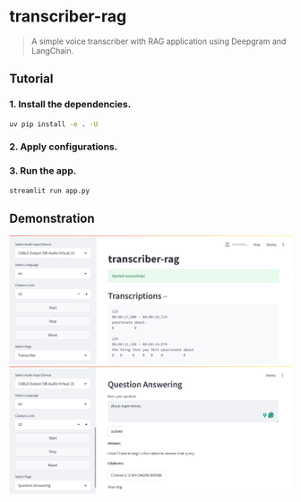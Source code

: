 # transcriber-rag

> A simple voice transcriber with RAG application using Deepgram and LangChain.

## Tutorial

### 1. Install the dependencies.

```bash
uv pip install -e . -U
```

### 2. Apply configurations.

### 3. Run the app.

```bash
streamlit run app.py
```

## Demonstration

![img-1.png](assets/img-1.png)
![img-2.png](assets/img-2.png)